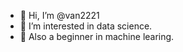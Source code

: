 - 👋 Hi, I’m @van2221
- 👀 I’m interested in data science. 
- 👀 Also a beginner in machine learing.


<!---
van2221/van2221 is a ✨ special ✨ repository because its `README.md` (this file) appears on your GitHub profile.
You can click the Preview link to take a look at your changes.
--->
